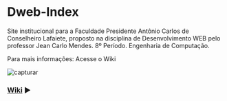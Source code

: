 # Dweb-Index
Site institucional para a Faculdade Presidente Antônio Carlos de Conselheiro Lafaiete, proposto na disciplina de Desenvolvimento WEB pelo professor Jean Carlo Mendes. 8º Período. Engenharia de Computação.

Para mais informações: Acesse o Wiki

![capturar](https://cloud.githubusercontent.com/assets/6604658/11636567/e4d91626-9d03-11e5-863e-b6f5393c7dd7.JPG)

### [Wiki](https://github.com/donatelloferraz/Dweb-Index/wiki) ►
